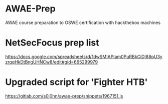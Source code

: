 # AWAE-Prep

AWAE course preparation to OSWE certification with hackthebox machines

# NetSecFocus prep list
https://docs.google.com/spreadsheets/d/1dwSMIAPIam0PuRBkCiDI88pU3yzrqqHkDtBngUHNCw8/edit#gid=665299979

# Upgraded script for 'Fighter HTB'
https://gitlab.com/s0j0hn/awae-prep/snippets/1967151.js